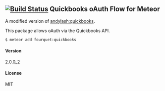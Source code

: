 [![Build Status](https://travis-ci.org/fourquet/meteor-package-quickbooks.svg?branch=master)](https://travis-ci.org/fourquet/meteor-package-quickbooks)
Quickbooks oAuth Flow for Meteor
--
A modified version of [andylash:quickbooks](https://github.com/andylash/quickbooks).

This package allows oAuth via the Quickbooks API.

```bash
$ meteor add fourquet:quickbooks
```

#### Version
2.0.0_2

#### License
MIT
